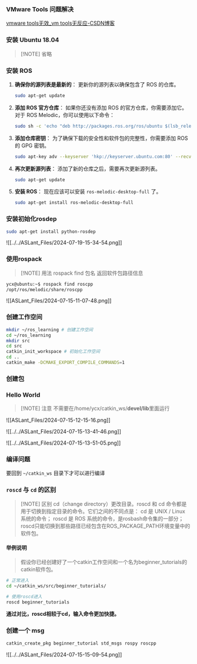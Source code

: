### VMware Tools 问题解决
[vmware tools无效_vm tools无反应-CSDN博客](https://blog.csdn.net/s15896/article/details/107457610)
### 安装 Ubuntu 18.04

> [!NOTE] 省略

### 安装 ROS

1. **确保你的源列表是最新的**：
   更新你的源列表以确保包含了 ROS 的仓库。
   ```bash
   sudo apt-get update
   ```
2. **添加 ROS 官方仓库**：
   如果你还没有添加 ROS 的官方仓库，你需要添加它。对于 ROS Melodic，你可以使用以下命令：
   ```bash
   sudo sh -c 'echo "deb http://packages.ros.org/ros/ubuntu $(lsb_release -sc) main" > /etc/apt/sources.list.d/ros-latest.list'
   ```
3. **添加仓库密钥**：
   为了确保下载的安全性和软件包的完整性，你需要添加 ROS 的 GPG 密钥。
   ```bash
   sudo apt-key adv --keyserver 'hkp://keyserver.ubuntu.com:80' --recv-key C1CF6E31E6BADE8868B172B4F42ED6FBAB17C654
   ```
4. **再次更新源列表**：
   添加了新的仓库之后，需要再次更新源列表。
   ```bash
   sudo apt-get update
   ```
5. **安装 ROS**：
   现在应该可以安装 `ros-melodic-desktop-full` 了。
   ```bash
   sudo apt-get install ros-melodic-desktop-full
   ```

### 安装初始化rosdep
```sh
sudo apt-get install python-rosdep
```

![[../../ASLant_Files/2024-07-19-15-34-54.png]]

### 使用rospack

> [!NOTE] 用法
> rospack find 包名
> 返回软件包路径信息

```sh
ycx@ubuntu:~$ rospack find roscpp
/opt/ros/melodic/share/roscpp
```


![[ASLant_Files/2024-07-15-11-07-48.png]]

### 创建工作空间

 ```sh
 mkdir ~/ros_learning # 创建工作空间
 cd ~/ros_learning
 mkdir src
 cd src
 catkin_init_workspace # 初始化工作空间
 cd ..
 catkin_make -DCMAKE_EXPORT_COMPILE_COMMANDS=1
 ```

### 创建包


### Hello World

> [!NOTE] 注意
> 不需要在/home/ycx/catkin_ws/**devel/lib**里面运行

![[ASLant_Files/2024-07-15-12-15-16.png]]

![[../../ASLant_Files/2024-07-15-13-41-46.png]]



![[../../ASLant_Files/2024-07-15-13-51-05.png]]


### 编译问题
要回到 `~/catkin_ws` 目录下才可以进行编译

### `roscd` 与 `cd` 的区别

> [!NOTE] 区别
> cd（change directory）更改目录。roscd 和 cd 命令都是用于切换到指定目录的命令。它们之间的不同点是：
> cd 是 UNIX / Linux 系统的命令；
> roscd 是 ROS 系统的命令，是rosbash命令集的一部分；roscd只能切换到那些路径已经包含在ROS_PACKAGE_PATH环境变量中的软件包。
#### 举例说明
> 假设你已经创建好了一个catkin工作空间和一个名为beginner_tutorials的catkin软件包。
```sh
# 正常进入
cd ~/catkin_ws/src/beginner_tutorials/

# 使用roscd进入
roscd beginner_tutorials
```
**通过对比，roscd相较于cd，输入命令更加快捷。**
### 创建一个 msg

```sh
catkin_create_pkg beginner_tutorial std_msgs rospy roscpp
```



![[../../ASLant_Files/2024-07-15-15-09-54.png]]
